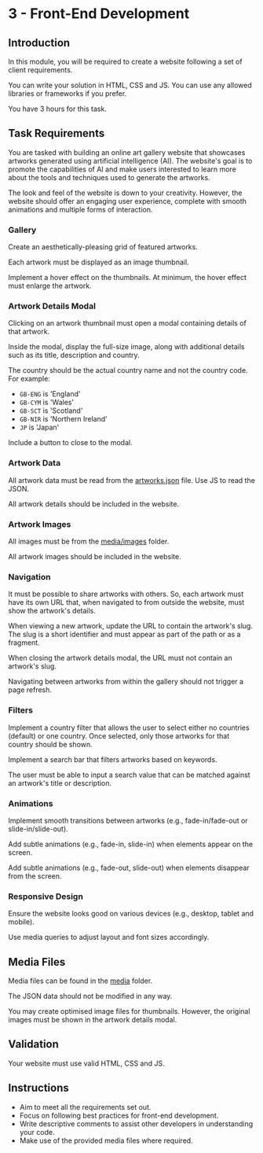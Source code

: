# 3 - Front-End Development

## Introduction

In this module, you will be required to create a website following a set of client requirements.

You can write your solution in HTML, CSS and JS. You can use any allowed libraries or frameworks if you prefer.

You have 3 hours for this task.

## Task Requirements

You are tasked with building an online art gallery website that showcases artworks generated using artificial intelligence (AI). The website's goal is to promote the capabilities of AI and make users interested to learn more about the tools and techniques used to generate the artworks.

The look and feel of the website is down to your creativity. However, the website should offer an engaging user experience, complete with smooth animations and multiple forms of interaction.

### Gallery

Create an aesthetically-pleasing grid of featured artworks.

Each artwork must be displayed as an image thumbnail.

Implement a hover effect on the thumbnails. At minimum, the hover effect must enlarge the artwork.

### Artwork Details Modal

Clicking on an artwork thumbnail must open a modal containing details of that artwork.

Inside the modal, display the full-size image, along with additional details such as its title, description and country.

The country should be the actual country name and not the country code. For example:

- `GB-ENG` is 'England'
- `GB-CYM` is 'Wales'
- `GB-SCT` is 'Scotland'
- `GB-NIR` is 'Northern Ireland'
- `JP` is 'Japan'

Include a button to close to the modal.

### Artwork Data

All artwork data must be read from the [artworks.json](media/artworks.json) file. Use JS to read the JSON.

All artwork details should be included in the website.

### Artwork Images

All images must be from the [media/images](media/images) folder.

All artwork images should be included in the website.

### Navigation

It must be possible to share artworks with others. So, each artwork must have its own URL that, when navigated to from outside the website, must show the artwork's details.

When viewing a new artwork, update the URL to contain the artwork's slug. The slug is a short identifier and must appear as part of the path or as a fragment.

When closing the artwork details modal, the URL must not contain an artwork's slug.

Navigating between artworks from within the gallery should not trigger a page refresh.

### Filters

Implement a country filter that allows the user to select either no countries (default) or one country. Once selected, only those artworks for that country should be shown.

Implement a search bar that filters artworks based on keywords.

The user must be able to input a search value that can be matched against an artwork's title or description.

### Animations

Implement smooth transitions between artworks (e.g., fade-in/fade-out or slide-in/slide-out).

Add subtle animations (e.g., fade-in, slide-in) when elements appear on the screen.

Add subtle animations (e.g., fade-out, slide-out) when elements disappear from the screen.

### Responsive Design

Ensure the website looks good on various devices (e.g., desktop, tablet and mobile).

Use media queries to adjust layout and font sizes accordingly.

## Media Files

Media files can be found in the [media](media) folder.

The JSON data should not be modified in any way.

You may create optimised image files for thumbnails. However, the original images must be shown in the artwork details modal.

## Validation

Your website must use valid HTML, CSS and JS.

## Instructions

- Aim to meet all the requirements set out.
- Focus on following best practices for front-end development.
- Write descriptive comments to assist other developers in understanding your code.
- Make use of the provided media files where required.
